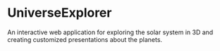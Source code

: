 # UniverseExplorer
An interactive web application for exploring the solar system in 3D and creating customized presentations about the planets.

